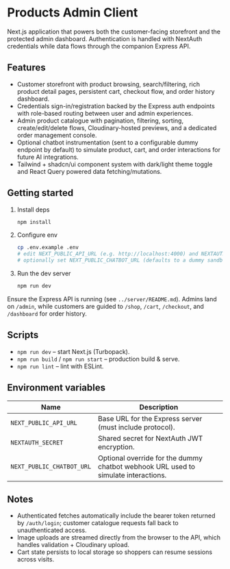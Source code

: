 # Products Admin Client

Next.js application that powers both the customer-facing storefront and the protected admin dashboard. Authentication is handled with NextAuth credentials while data flows through the companion Express API.

## Features
- Customer storefront with product browsing, search/filtering, rich product detail pages, persistent cart, checkout flow, and order history dashboard.
- Credentials sign-in/registration backed by the Express auth endpoints with role-based routing between user and admin experiences.
- Admin product catalogue with pagination, filtering, sorting, create/edit/delete flows, Cloudinary-hosted previews, and a dedicated order management console.
- Optional chatbot instrumentation (sent to a configurable dummy endpoint by default) to simulate product, cart, and order interactions for future AI integrations.
- Tailwind + shadcn/ui component system with dark/light theme toggle and React Query powered data fetching/mutations.

## Getting started

1. Install deps
   ```bash
   npm install
   ```
2. Configure env
   ```bash
   cp .env.example .env
   # edit NEXT_PUBLIC_API_URL (e.g. http://localhost:4000) and NEXTAUTH_SECRET
   # optionally set NEXT_PUBLIC_CHATBOT_URL (defaults to a dummy sandbox endpoint)
   ```
3. Run the dev server
   ```bash
   npm run dev
   ```

Ensure the Express API is running (see `../server/README.md`). Admins land on `/admin`, while customers are guided to `/shop`, `/cart`, `/checkout`, and `/dashboard` for order history.

## Scripts
- `npm run dev` – start Next.js (Turbopack).
- `npm run build` / `npm run start` – production build & serve.
- `npm run lint` – lint with ESLint.

## Environment variables
| Name | Description |
| ---- | ----------- |
| `NEXT_PUBLIC_API_URL` | Base URL for the Express server (must include protocol). |
| `NEXTAUTH_SECRET` | Shared secret for NextAuth JWT encryption. |
| `NEXT_PUBLIC_CHATBOT_URL` | Optional override for the dummy chatbot webhook URL used to simulate interactions. |

## Notes
- Authenticated fetches automatically include the bearer token returned by `/auth/login`; customer catalogue requests fall back to unauthenticated access.
- Image uploads are streamed directly from the browser to the API, which handles validation + Cloudinary upload.
- Cart state persists to local storage so shoppers can resume sessions across visits.
